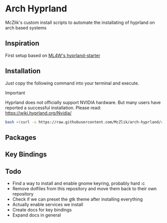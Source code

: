 # Arch Hyprland
McZlik's custom install scripts to automate the installating of hyprland on arch based systems

## Inspiration
First setup based on [ML4W's hyprland-starter](https://github.com/mylinuxforwork/hyprland-starter)





## Installation
Just copy the following command into your terminal and execute.

> [!IMPORTANT]
> Hyprland does not officially support NVIDIA hardware. But many users have reported a successful installation. Please read: https://wiki.hyprland.org/Nvidia/

``` bash
bash <(curl -s https://raw.githubusercontent.com/McZlik/arch-hyprland/refs/heads/feature/first-setup/setup.sh)
```

## Packages
## Key Bindings

## Todo
- Find a way to install and enable gnome keyring, probably hard :c
- Remove dotfiles from this repository and move them back to their own repository
- Check if we can preset the gtk theme after installing everything
- Actually enable services we install
- Create docs for key bindings
- Expand docs in general
